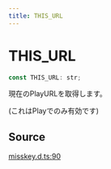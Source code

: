 ```yaml
---
title: THIS_URL
---
```


# THIS_URL

```ts
const THIS_URL: str;
```

現在のPlayURLを取得します。

(これはPlayでのみ有効です)

## Source

[misskey.d.ts:90](https://github.com/slofp/aitslib/blob/1ed98771d7c48e377ec0f281f31b5b28ab0eeca0/src/misskey.d.ts#L90)
